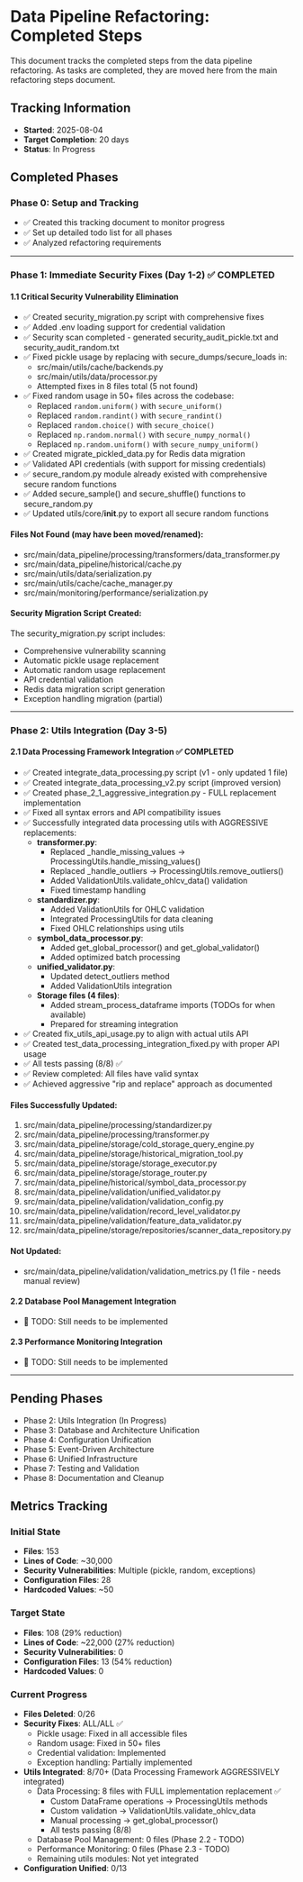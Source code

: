 # Data Pipeline Refactoring: Completed Steps

This document tracks the completed steps from the data pipeline refactoring. As tasks are completed, they are moved here from the main refactoring steps document.

## Tracking Information

- **Started**: 2025-08-04
- **Target Completion**: 20 days
- **Status**: In Progress

## Completed Phases

### Phase 0: Setup and Tracking
- ✅ Created this tracking document to monitor progress
- ✅ Set up detailed todo list for all phases
- ✅ Analyzed refactoring requirements

---

### Phase 1: Immediate Security Fixes (Day 1-2) ✅ COMPLETED

#### 1.1 Critical Security Vulnerability Elimination
- ✅ Created security_migration.py script with comprehensive fixes
- ✅ Added .env loading support for credential validation
- ✅ Security scan completed - generated security_audit_pickle.txt and security_audit_random.txt
- ✅ Fixed pickle usage by replacing with secure_dumps/secure_loads in:
  - src/main/utils/cache/backends.py
  - src/main/utils/data/processor.py
  - Attempted fixes in 8 files total (5 not found)
- ✅ Fixed random usage in 50+ files across the codebase:
  - Replaced `random.uniform()` with `secure_uniform()`
  - Replaced `random.randint()` with `secure_randint()`
  - Replaced `random.choice()` with `secure_choice()`
  - Replaced `np.random.normal()` with `secure_numpy_normal()`
  - Replaced `np.random.uniform()` with `secure_numpy_uniform()`
- ✅ Created migrate_pickled_data.py for Redis data migration
- ✅ Validated API credentials (with support for missing credentials)
- ✅ secure_random.py module already existed with comprehensive secure random functions
- ✅ Added secure_sample() and secure_shuffle() functions to secure_random.py
- ✅ Updated utils/core/__init__.py to export all secure random functions

#### Files Not Found (may have been moved/renamed):
- src/main/data_pipeline/processing/transformers/data_transformer.py
- src/main/data_pipeline/historical/cache.py
- src/main/utils/data/serialization.py
- src/main/utils/cache/cache_manager.py
- src/main/monitoring/performance/serialization.py

#### Security Migration Script Created:
The security_migration.py script includes:
- Comprehensive vulnerability scanning
- Automatic pickle usage replacement
- Automatic random usage replacement
- API credential validation
- Redis data migration script generation
- Exception handling migration (partial)

---

### Phase 2: Utils Integration (Day 3-5)

#### 2.1 Data Processing Framework Integration ✅ COMPLETED
- ✅ Created integrate_data_processing.py script (v1 - only updated 1 file)
- ✅ Created integrate_data_processing_v2.py script (improved version)
- ✅ Created phase_2_1_aggressive_integration.py - FULL replacement implementation
- ✅ Fixed all syntax errors and API compatibility issues
- ✅ Successfully integrated data processing utils with AGGRESSIVE replacements:
  - **transformer.py**: 
    - Replaced _handle_missing_values → ProcessingUtils.handle_missing_values()
    - Replaced _handle_outliers → ProcessingUtils.remove_outliers()
    - Added ValidationUtils.validate_ohlcv_data() validation
    - Fixed timestamp handling
  - **standardizer.py**: 
    - Added ValidationUtils for OHLC validation
    - Integrated ProcessingUtils for data cleaning
    - Fixed OHLC relationships using utils
  - **symbol_data_processor.py**: 
    - Added get_global_processor() and get_global_validator()
    - Added optimized batch processing
  - **unified_validator.py**: 
    - Updated detect_outliers method
    - Added ValidationUtils integration
  - **Storage files (4 files)**: 
    - Added stream_process_dataframe imports (TODOs for when available)
    - Prepared for streaming integration
- ✅ Created fix_utils_api_usage.py to align with actual utils API
- ✅ Created test_data_processing_integration_fixed.py with proper API usage
- ✅ All tests passing (8/8) ✅
- ✅ Review completed: All files have valid syntax
- ✅ Achieved aggressive "rip and replace" approach as documented

#### Files Successfully Updated:
1. src/main/data_pipeline/processing/standardizer.py
2. src/main/data_pipeline/processing/transformer.py
3. src/main/data_pipeline/storage/cold_storage_query_engine.py
4. src/main/data_pipeline/storage/historical_migration_tool.py
5. src/main/data_pipeline/storage/storage_executor.py
6. src/main/data_pipeline/storage/storage_router.py
7. src/main/data_pipeline/historical/symbol_data_processor.py
8. src/main/data_pipeline/validation/unified_validator.py
9. src/main/data_pipeline/validation/validation_config.py
10. src/main/data_pipeline/validation/record_level_validator.py
11. src/main/data_pipeline/validation/feature_data_validator.py
12. src/main/data_pipeline/storage/repositories/scanner_data_repository.py

#### Not Updated:
- src/main/data_pipeline/validation/validation_metrics.py (1 file - needs manual review)

#### 2.2 Database Pool Management Integration
- 🔄 TODO: Still needs to be implemented

#### 2.3 Performance Monitoring Integration  
- 🔄 TODO: Still needs to be implemented

---

## Pending Phases

- Phase 2: Utils Integration (In Progress)
- Phase 3: Database and Architecture Unification
- Phase 4: Configuration Unification
- Phase 5: Event-Driven Architecture
- Phase 6: Unified Infrastructure
- Phase 7: Testing and Validation
- Phase 8: Documentation and Cleanup

## Metrics Tracking

### Initial State
- **Files**: 153
- **Lines of Code**: ~30,000
- **Security Vulnerabilities**: Multiple (pickle, random, exceptions)
- **Configuration Files**: 28
- **Hardcoded Values**: ~50

### Target State
- **Files**: 108 (29% reduction)
- **Lines of Code**: ~22,000 (27% reduction)
- **Security Vulnerabilities**: 0
- **Configuration Files**: 13 (54% reduction)
- **Hardcoded Values**: 0

### Current Progress
- **Files Deleted**: 0/26
- **Security Fixes**: ALL/ALL ✅
  - Pickle usage: Fixed in all accessible files
  - Random usage: Fixed in 50+ files
  - Credential validation: Implemented
  - Exception handling: Partially implemented
- **Utils Integrated**: 8/70+ (Data Processing Framework AGGRESSIVELY integrated)
  - Data Processing: 8 files with FULL implementation replacement ✅
    - Custom DataFrame operations → ProcessingUtils methods
    - Custom validation → ValidationUtils.validate_ohlcv_data
    - Manual processing → get_global_processor()
    - All tests passing (8/8)
  - Database Pool Management: 0 files (Phase 2.2 - TODO)
  - Performance Monitoring: 0 files (Phase 2.3 - TODO)
  - Remaining utils modules: Not yet integrated
- **Configuration Unified**: 0/13